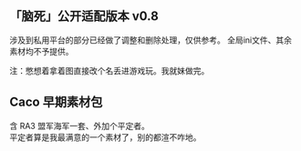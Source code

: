## 「脑死」公开适配版本 v0.8
涉及到私用平台的部分已经做了调整和删除处理，仅供参考。
全局ini文件、其余素材均不予提供。

注：憋想着拿着图直接改个名丢进游戏玩。我就妹做完。

## Caco 早期素材包
含 RA3 盟军海军一套、外加个平定者。  
平定者算是我最满意的一个素材了，别的都渲不咋地。
